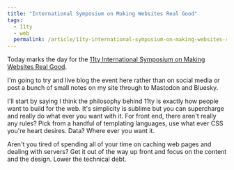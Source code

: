 ```yaml
---
title: "International Symposium on Making Websites Real Good"
tags:
  - 11ty
  - web
  permalink: /article/11ty-international-symposium-on-making-websites-real-good/
---
```


Today marks the day for the [11ty International Symposium on Making Websites Real Good](https://conf.11ty.dev/). 

I'm going to try and live blog the event here rather than on social media or post a bunch of small notes on my site through to Mastodon and Bluesky.

I'll start by saying I think the philosophy behind 11ty is exactly how people want to build for the web. It's simplicity is sublime but you can supercharge and really do what ever you want with it. For front end, there aren't really any rules? Pick from a handful of templating languages, use what ever CSS you're heart desires. Data? Where ever you want it.

Aren't you tired of spending all of your time on caching web pages and dealing with servers? Get it out of the way up front and focus on the content and the design. Lower the technical debt.

